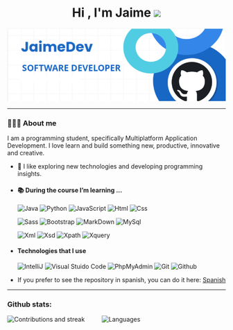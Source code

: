 <h1 align="center">Hi , I'm Jaime <img src="https://media.giphy.com/media/hvRJCLFzcasrR4ia7z/giphy.gif" width="35"></h1>

![Banner](https://github.com/JaimeBonBol/JaimeBonBol/blob/main/bannerGitHub.png)

---

 ### 👨🏻‍💻 About me

I am a programming student, specifically Multiplatform Application Development. I love learn and build something new, productive, innovative and creative.

* 🤔 I like exploring new technologies and developing programming insights.
  
* #### 📚 During the course I’m learning ...
  
  ![Java](https://img.shields.io/badge/java-%23ED8B00.svg?style=for-the-badge&logo=openjdk&logoColor=white)
  ![Python](https://img.shields.io/badge/python-3670A0?style=for-the-badge&logo=python&logoColor=ffdd54)
  ![JavaScript](https://img.shields.io/badge/JavaScript-323330?style=for-the-badge&logo=javascript&logoColor=F7DF1E)
  ![Html](https://img.shields.io/badge/HTML5-E34F26?style=for-the-badge&logo=html5&logoColor=white)
  ![Css](https://img.shields.io/badge/CSS3-1572B6?style=for-the-badge&logo=css3&logoColor=white)

  ![Sass](https://img.shields.io/badge/Sass-CC6699?style=for-the-badge&logo=sass&logoColor=white)
  ![Bootstrap](https://img.shields.io/badge/Bootstrap-563D7C?style=for-the-badge&logo=bootstrap&logoColor=white)
  ![MarkDown](https://img.shields.io/badge/Markdown-000000?style=for-the-badge&logo=markdown&logoColor=white)
  ![MySql](https://img.shields.io/badge/MySQL-005C84?style=for-the-badge&logo=mysql&logoColor=white)

  ![Xml](https://img.shields.io/badge/XML-FF6600?style=for-the-badge&logo=xml&logoColor=white)
  ![Xsd](https://img.shields.io/badge/XSD-00599C?style=for-the-badge&logo=xsd&logoColor=white)
  ![Xpath](https://img.shields.io/badge/XPath-CC0000?style=for-the-badge&logo=xpath&logoColor=white)
  ![Xquery](https://img.shields.io/badge/XQuery-7D4698?style=for-the-badge&logo=xquery&logoColor=white)

* #### Technologies that I use

  ![IntelliJ](https://img.shields.io/badge/IntelliJ_IDEA-000000?style=for-the-badge&logo=intellij-idea&logoColor=blue)
  ![Visual Stuido Code](https://img.shields.io/badge/VSCode-0078D4?style=for-the-badge&logo=visual%20studio%20code&logoColor=white)
  ![PhpMyAdmin](https://img.shields.io/badge/phpmyadmin-6C78AF?style=for-the-badge&logo=phpmyadmin&logoColor=white)
  ![Git](https://img.shields.io/badge/Git-F05032?style=for-the-badge&logo=git&logoColor=white)
  ![Github](https://img.shields.io/badge/GitHub-100000?style=for-the-badge&logo=github&logoColor=white)
  
* If you prefer to see the repository in spanish, you can do it here: <a href="https://github.com/JaimeBonBol/JaimeBonBol/blob/main/READMESPANISH.md">Spanish</a>

---

### Github stats:

![Contributions and streak](https://git-hub-streak-stats.vercel.app/?user=JaimeBonBol&theme=transparent)
&nbsp;&nbsp;&nbsp;&nbsp;&nbsp;&nbsp;&nbsp;&nbsp;
![Languages](https://github-readme-stats.vercel.app/api/top-langs/?username=JaimeBonBol&theme=transparent&layout=compact)
